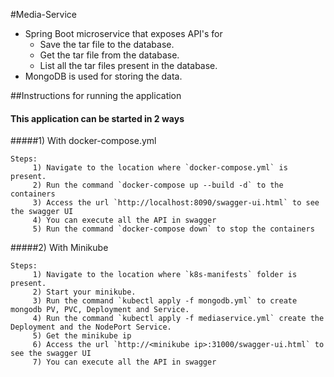 #Media-Service
* Spring Boot microservice that exposes API's for 
    * Save the tar file to the database.
    * Get the tar file from the database.
    * List all the tar files present in the database.
* MongoDB is used for storing the data.

##Instructions for running the application

#### This application can be started in 2 ways
 
#####1) With docker-compose.yml

    Steps:
         1) Navigate to the location where `docker-compose.yml` is present.
         2) Run the command `docker-compose up --build -d` to the containers
         3) Access the url `http://localhost:8090/swagger-ui.html` to see the swagger UI
         4) You can execute all the API in swagger
         5) Run the command `docker-compose down` to stop the containers
         
         
#####2) With Minikube

    Steps:
         1) Navigate to the location where `k8s-manifests` folder is present.
         2) Start your minikube.
         3) Run the command `kubectl apply -f mongodb.yml` to create mongodb PV, PVC, Deployment and Service.
         4) Run the command `kubectl apply -f mediaservice.yml` create the Deployment and the NodePort Service.
         5) Get the minikube ip
         6) Access the url `http://<minikube ip>:31000/swagger-ui.html` to see the swagger UI
         7) You can execute all the API in swagger
